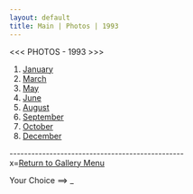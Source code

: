 ```yaml
---
layout: default
title: Main | Photos | 1993
---
```


<script>
	$(document).keypress(function(event) {
        var loc;
        switch (event.which) {
            case 49: loc = '93-01'; break;
            case 50: loc = '93-03'; break;
            case 51: loc = '93-05'; break;
            case 52: loc = '93-06'; break;
            case 53: loc = '93-08'; break;
            case 54: loc = '93-09'; break;
            case 55: loc = '93-10'; break;
            case 56: loc = '93-12'; break;
            case 120: loc = '/gallery'; break;
            default: loc = null; break;
		}
        if (loc) {
            $(location).attr('href', loc);
        }
	});
</script>

<<< PHOTOS - 1993 >>>

1. [January](93-01)
2. [March](93-03)
3. [May](93-05)
4. [June](93-06)
5. [August](93-08)
6. [September](93-09)
7. [October](93-10)
8. [December](93-12)

------------------------------------------------<br />
x=[Return to Gallery Menu](/gallery)

Your Choice ==> _

